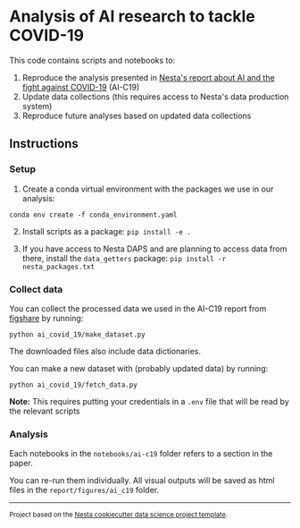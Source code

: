 Analysis of AI research to tackle COVID-19
==============================

This code contains scripts and notebooks to:

1. Reproduce the analysis presented in [Nesta's report about AI and the fight against COVID-19](https://www.nesta.org.uk/report/artificial-intelligence-and-fight-against-covid-19/) (AI-C19)
2. Update data collections (this requires access to Nesta's data production system)
3. Reproduce future analyses based on updated data collections

## Instructions

### Setup
1. Create a conda virtual environment with the packages we use in our analysis:

`conda env create -f conda_environment.yaml`

2. Install scripts as a package:
`pip install -e .`

3. If you have access to Nesta DAPS and are planning to access data from there, install the `data_getters` package:
`pip install -r nesta_packages.txt`

### Collect data
You can collect the processed data we used in the AI-C19 report from [figshare](https://figshare.com/articles/Artificial_Intelligence_and_the_Fight_Against_COVID-19/12479570) by running:

`python ai_covid_19/make_dataset.py`

The downloaded files also include data dictionaries.

You can make a new dataset with (probably updated data) by running:

`python ai_covid_19/fetch_data.py`

**Note:** This requires putting your credentials in a `.env` file that will be read by the relevant scripts

### Analysis
Each notebooks in the `notebooks/ai-c19` folder refers to a section in the paper.

You can re-run them individually. All visual outputs will be saved as html files in the `report/figures/ai_c19` folder.

--------

<p><small>Project based on the <a target="_blank" href="https://github.com/nestauk/cookiecutter-data-science-nesta">Nesta cookiecutter data science project template</a>.</small></p>
